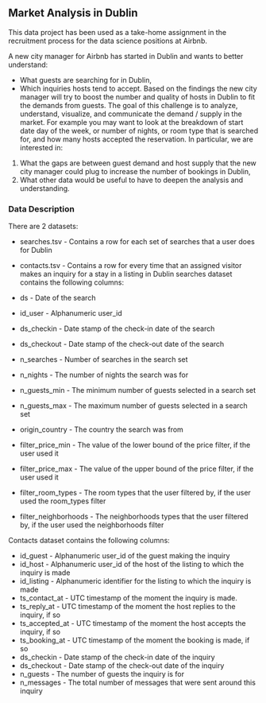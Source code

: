 ## Market Analysis in Dublin
This data project has been used as a take-home assignment in the recruitment process for the data science positions at Airbnb.

A new city manager for Airbnb has started in Dublin and wants to better understand:

- What guests are searching for in Dublin,
- Which inquiries hosts tend to accept.
Based on the findings the new city manager will try to boost the number and quality of hosts in Dublin to fit the demands from guests. The goal of this challenge is to analyze, understand, visualize, and communicate the demand / supply in the market. For example you may want to look at the breakdown of start date day of the week, or number of nights, or room type that is searched for, and how many hosts accepted the reservation. In particular, we are interested in:

1. What the gaps are between guest demand and host supply that the new city manager could plug to increase the number of bookings in Dublin,
2. What other data would be useful to have to deepen the analysis and understanding.

### Data Description
There are 2 datasets: 

- searches.tsv - Contains a row for each set of searches that a user does for Dublin
- contacts.tsv - Contains a row for every time that an assigned visitor makes an inquiry for a stay in a listing in Dublin
searches dataset contains the following columns:

- ds - Date of the search
- id_user - Alphanumeric user_id
- ds_checkin - Date stamp of the check-in date of the search
- ds_checkout - Date stamp of the check-out date of the search
- n_searches - Number of searches in the search set
- n_nights - The number of nights the search was for
- n_guests_min - The minimum number of guests selected in a search set
- n_guests_max - The maximum number of guests selected in a search set
- origin_country - The country the search was from
- filter_price_min - The value of the lower bound of the price filter, if the user used it
- filter_price_max - The value of the upper bound of the price filter, if the user used it
- filter_room_types - The room types that the user filtered by, if the user used the room_types filter
- filter_neighborhoods - The neighborhoods types that the user filtered by, if the user used the neighborhoods filter

Contacts dataset contains the following columns:

- id_guest - Alphanumeric user_id of the guest making the inquiry
- id_host - Alphanumeric user_id of the host of the listing to which the inquiry is made
- id_listing - Alphanumeric identifier for the listing to which the inquiry is made
- ts_contact_at - UTC timestamp of the moment the inquiry is made.
- ts_reply_at - UTC timestamp of the moment the host replies to the inquiry, if so
- ts_accepted_at - UTC timestamp of the moment the host accepts the inquiry, if so
- ts_booking_at - UTC timestamp of the moment the booking is made, if so
- ds_checkin - Date stamp of the check-in date of the inquiry
- ds_checkout - Date stamp of the check-out date of the inquiry
- n_guests - The number of guests the inquiry is for
- n_messages - The total number of messages that were sent around this inquiry
